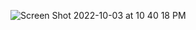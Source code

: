 ![Screen Shot 2022-10-03 at 10 40 18 PM](https://user-images.githubusercontent.com/113051612/193722924-a01b72b2-ee0b-418e-a8c2-a7d4ab8e3593.png)
